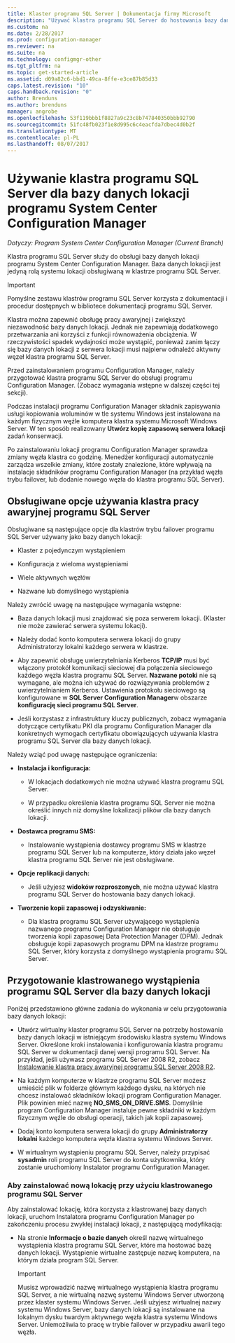 ```yaml
---
title: Klaster programu SQL Server | Dokumentacja firmy Microsoft
description: "Używać klastra programu SQL Server do hostowania bazy danych lokacji programu System Center Configuration Manager. Zawiera informacje na temat opcje są obsługiwane."
ms.custom: na
ms.date: 2/28/2017
ms.prod: configuration-manager
ms.reviewer: na
ms.suite: na
ms.technology: configmgr-other
ms.tgt_pltfrm: na
ms.topic: get-started-article
ms.assetid: d09a82c6-bbd1-49ca-8ffe-e3ce87b85d33
caps.latest.revision: "10"
caps.handback.revision: "0"
author: Brenduns
ms.author: brenduns
manager: angrobe
ms.openlocfilehash: 53f119bbb1f8827a9c23c8b747840350bbb92790
ms.sourcegitcommit: 51fc48fb023f1e8d995c6c4eacfda7dbec4d0b2f
ms.translationtype: MT
ms.contentlocale: pl-PL
ms.lasthandoff: 08/07/2017
---
```

# <a name="use-a-sql-server-cluster-for-the-system-center-configuration-manager-site-database"></a>Używanie klastra programu SQL Server dla bazy danych lokacji programu System Center Configuration Manager

*Dotyczy: Program System Center Configuration Manager (Current Branch)*


 Klastra programu SQL Server służy do obsługi bazy danych lokacji programu System Center Configuration Manager. Baza danych lokacji jest jedyną rolą systemu lokacji obsługiwaną w klastrze programu SQL Server.  

> [!IMPORTANT]  
>  Pomyślne zestawu klastrów programu SQL Server korzysta z dokumentacji i procedur dostępnych w bibliotece dokumentacji programu SQL Server.  

 Klastra można zapewnić obsługę pracy awaryjnej i zwiększyć niezawodność bazy danych lokacji. Jednak nie zapewniają dodatkowego przetwarzania ani korzyści z funkcji równoważenia obciążenia. W rzeczywistości spadek wydajności może wystąpić, ponieważ zanim łączy się bazy danych lokacji z serwera lokacji musi najpierw odnaleźć aktywny węzeł klastra programu SQL Server.  

 Przed zainstalowaniem programu Configuration Manager, należy przygotować klastra programu SQL Server do obsługi programu Configuration Manager. (Zobacz wymagania wstępne w dalszej części tej sekcji).  

 Podczas instalacji programu Configuration Manager składnik zapisywania usługi kopiowania woluminów w tle systemu Windows jest instalowana na każdym fizycznym węźle komputera klastra systemu Microsoft Windows Server. W ten sposób realizowany **Utwórz kopię zapasową serwera lokacji** zadań konserwacji.  

 Po zainstalowaniu lokacji programu Configuration Manager sprawdza zmiany węzła klastra co godzinę. Menedżer konfiguracji automatycznie zarządza wszelkie zmiany, które zostały znalezione, które wpływają na instalacje składników programu Configuration Manager (na przykład węzła trybu failover, lub dodanie nowego węzła do klastra programu SQL Server).  

## <a name="supported-options-for-using-a-sql-server-failover-cluster"></a>Obsługiwane opcje używania klastra pracy awaryjnej programu SQL Server

Obsługiwane są następujące opcje dla klastrów trybu failover programu SQL Server używany jako bazy danych lokacji:

-   Klaster z pojedynczym wystąpieniem  

-   Konfiguracja z wieloma wystąpieniami  

-   Wiele aktywnych węzłów  

-   Nazwane lub domyślnego wystąpienia  

Należy zwrócić uwagę na następujące wymagania wstępne:  

-   Baza danych lokacji musi znajdować się poza serwerem lokacji. (Klaster nie może zawierać serwera systemu lokacji).  

-   Należy dodać konto komputera serwera lokacji do grupy Administratorzy lokalni każdego serwera w klastrze.  

-   Aby zapewnić obsługę uwierzytelniania Kerberos **TCP/IP** musi być włączony protokół komunikacji sieciowej dla połączenia sieciowego każdego węzła klastra programu SQL Server. **Nazwane potoki** nie są wymagane, ale można ich używać do rozwiązywania problemów z uwierzytelnianiem Kerberos. Ustawienia protokołu sieciowego są konfigurowane w **SQL Server Configuration Manager**w obszarze **konfigurację sieci programu SQL Server**.  

-   Jeśli korzystasz z infrastruktury kluczy publicznych, zobacz wymagania dotyczące certyfikatu PKI dla programu Configuration Manager dla konkretnych wymogach certyfikatu obowiązujących używania klastra programu SQL Server dla bazy danych lokacji.  

Należy wziąć pod uwagę następujące ograniczenia:  

-   **Instalacja i konfiguracja:**  

    -   W lokacjach dodatkowych nie można używać klastra programu SQL Server.  

    -   W przypadku określenia klastra programu SQL Server nie można określić innych niż domyślne lokalizacji plików dla bazy danych lokacji.  

-   **Dostawca programu SMS:**  

    -   Instalowanie wystąpienia dostawcy programu SMS w klastrze programu SQL Server lub na komputerze, który działa jako węzeł klastra programu SQL Server nie jest obsługiwane.  

-   **Opcje replikacji danych:**  

    -   Jeśli użyjesz **widoków rozproszonych**, nie można używać klastra programu SQL Server do hostowania bazy danych lokacji.  

-   **Tworzenie kopii zapasowej i odzyskiwanie:**  

    -   Dla klastra programu SQL Server używającego wystąpienia nazwanego programu Configuration Manager nie obsługuje tworzenia kopii zapasowej Data Protection Manager (DPM). Jednak obsługuje kopii zapasowych programu DPM na klastrze programu SQL Server, który korzysta z domyślnego wystąpienia programu SQL Server.  

## <a name="prepare-a-clustered-sql-server-instance-for-the-site-database"></a>Przygotowanie klastrowanego wystąpienia programu SQL Server dla bazy danych lokacji  

Poniżej przedstawiono główne zadania do wykonania w celu przygotowania bazy danych lokacji:

-   Utwórz wirtualny klaster programu SQL Server na potrzeby hostowania bazy danych lokacji w istniejącym środowisku klastra systemu Windows Server. Określone kroki instalowania i konfigurowania klastra programu SQL Server w dokumentacji danej wersji programu SQL Server. Na przykład, jeśli używasz programu SQL Server 2008 R2, zobacz [Instalowanie klastra pracy awaryjnej programu SQL Server 2008 R2](http://go.microsoft.com/fwlink/p/?LinkId=240231).  

-   Na każdym komputerze w klastrze programu SQL Server możesz umieścić plik w folderze głównym każdego dysku, na których nie chcesz instalować składników lokacji program Configuration Manager. Plik powinien mieć nazwę **NO_SMS_ON_DRIVE.SMS**. Domyślnie program Configuration Manager instaluje pewne składniki w każdym fizycznym węźle do obsługi operacji, takich jak kopii zapasowej.  

-   Dodaj konto komputera serwera lokacji do grupy **Administratorzy lokalni** każdego komputera węzła klastra systemu Windows Server.  

-   W wirtualnym wystąpieniu programu SQL Server, należy przypisać **sysadmin** roli programu SQL Server do konta użytkownika, który zostanie uruchomiony Instalator programu Configuration Manager.  

### <a name="to-install-a-new-site-using-a-clustered-sql-server"></a>Aby zainstalować nową lokację przy użyciu klastrowanego programu SQL Server  
 Aby zainstalować lokację, która korzysta z klastrowanej bazy danych lokacji, uruchom Instalatora programu Configuration Manager po zakończeniu procesu zwykłej instalacji lokacji, z następującą modyfikacją:  

-   Na stronie **Informacje o bazie danych** określ nazwę wirtualnego wystąpienia klastra programu SQL Server, które ma hostować bazę danych lokacji. Wystąpienie wirtualne zastępuje nazwę komputera, na którym działa program SQL Server.  

    > [!IMPORTANT]  
    >  Musisz wprowadzić nazwę wirtualnego wystąpienia klastra programu SQL Server, a nie wirtualną nazwę systemu Windows Server utworzoną przez klaster systemu Windows Server. Jeśli użyjesz wirtualnej nazwy systemu Windows Server, bazy danych lokacji są instalowane na lokalnym dysku twardym aktywnego węzła klastra systemu Windows Server. Uniemożliwia to pracę w trybie failover w przypadku awarii tego węzła.  
